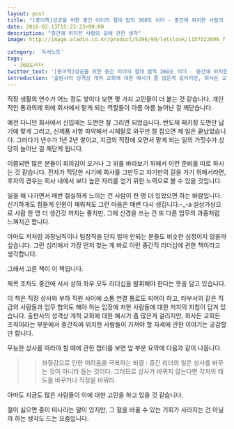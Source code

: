 ```yaml
---
layout: post
title: "[종이책]성공을 위한 중간 리더의 절대 법칙 360도 리더 - 중간에 위치한 사람의 길에 관한 생각"
date: 2016-02-13T15:23:23+00:00
description: "중간에 위치한 사람의 길에 관한 생각"
image: http://image.aladin.co.kr/product/5296/99/letslook/1157522696_f.jpg

category: '독서노트'  
tags: 
  - 360도리더
twitter_text: '[종이책]성공을 위한 중간 리더의 절대 법칙 360도 리더 - 중간에 위치한 사람의 길에 관한 생각'
introduction: '출판사의 성격상 개척 교회에 대한 예시가 좀 많은게 걸리지만, 회사든 교회든 조직이라는 부분에서 중간직에 위치한 사람들이 가져야 할 자세에 관한 이야기는 공감할 만 합니다.'
---
```


직장 생활의 연수가 어느 정도 쌓이다 보면 몇 가지 고민들이 더 붙는 것 같습니다. 개인적인 통과의례 외에 회사에서 맡게 되는 역할들이 아름 아름 늘어난 걸 깨닫습니다.

예전 다니던 회사에서 신입때는 도면만 잘 그리면 되었습니다. 반도체 패키징 도면만 납기에 맞게 그리고, 신제품 사항 파악해서 시체말로 와꾸만 잘 잡으면 제 일은 끝났었습니다. 그러다가 년수가 1년 2년 쌓이고, 지금의 직장에 오면서 맡게 되는 일의 가짓수가 상당히 늘어난 걸 깨닫게 됩니다.

이쯤되면 많은 분들이 회의감이 오거나 그 위를 바라보기 위해서 이런 준비를 따로 하시는 것 같습니다. 전자가 적당한 시기에 회사를 그만두고 자기만의 길을 가기 위해서라면, 후자의 경우는 회사 내에서 보다 높은 자리를 얻기 위한 노력으로 볼 수 있을 것입니다.

일을 해 나가면서 매번 절실하게 느끼는 건 사람이 한 명 더 있었으면 하는 바람입니다. 신기하게도 힘들게 인원이 채워져도 그런 마음은 매번 다시 생깁니다.-_-a 설상가상으로 사람 한 명 더 생긴것 까지는 좋지만, 그에 신경을 쓰는 건 또 다른 업무의 과중처럼 느껴지곤 합니다.

아마도 저처럼 과장님직이나 팀장직을 단지 얼마 안되는 분들도 비슷한 심정이지 않을까 싶습니다. 그런 심리에서 가장 먼저 찾는 게 바로 이런 중간직 리더십에 관한 책이라고 생각합니다. 

그래서 고른 책이 이 책입니다.

제목 조차도 중간에 서서 상하 좌우 모두 리더십을 발휘해야 한다는 뜻을 담고 있습니다.

이 책은 직장 상사와 부하 직원 사이에 소통 연결 통로도 되어야 하고, 타부서의 같은 직급의 사람들과 업무 협의도 해야 하는 입장에 처한 사람들에 대한 저자의 지침이 담겨 있습니다. 출판사의 성격상 개척 교회에 대한 예시가 좀 많은게 걸리지만, 회사든 교회든 조직이라는 부분에서 중간직에 위치한 사람들이 가져야 할 자세에 관한 이야기는 공감할 만 합니다.

무능한 상사를 따라야 할 때에 관한 챕터를 보면 앞 부분 요약에 다음과 같이 나옵니다.

>> 좌절감으로 인한 어려움을 극복하는 비결 : 중간 리더의 일은 상사를 바꾸는 것이 아니라 돕는 것이다. 그러므로 상사가 바뀌지 않는다면 각자의 태도를 바꾸거나 직장을 바꿔라.

아마도 지금도 많은 사람들이 이에 대한 고민을 하고 있을 것 같습니다. 

절이 싫으면 중이 떠나라는 말이 있지만, 그 절을 바꿀 수 있는 기회가 사라지는 건 아닐까 하는 생각도 드는 요즘입니다.